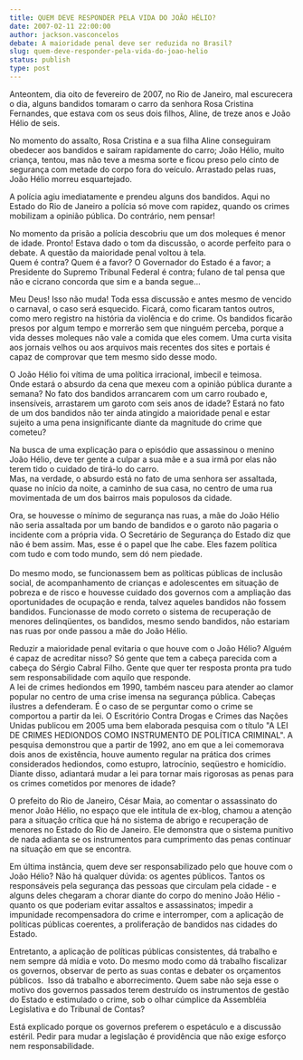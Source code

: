 ```yaml
---
title: QUEM DEVE RESPONDER PELA VIDA DO JOÃO HÉLIO? 
date: 2007-02-11 22:00:00
author: jackson.vasconcelos
debate: A maioridade penal deve ser reduzida no Brasil?
slug: quem-deve-responder-pela-vida-do-joao-helio
status: publish 
type: post
---
```


Anteontem, dia oito de fevereiro de 2007, no Rio de Janeiro, mal escurecera o dia, alguns bandidos tomaram o carro da senhora Rosa Cristina Fernandes, que estava com os seus dois filhos, Aline, de treze anos e João Hélio de seis. 


No momento do assalto, Rosa Cristina e a sua filha Aline conseguiram obedecer aos bandidos e saíram rapidamente do carro; João Hélio, muito criança, tentou, mas não teve a mesma sorte e ficou preso pelo cinto de segurança com metade do corpo fora do veículo. Arrastado pelas ruas, João Hélio morreu esquartejado.  


A polícia agiu imediatamente e prendeu alguns dos bandidos. Aqui no Estado do Rio de Janeiro a polícia só move com rapidez, quando os crimes mobilizam a opinião pública. Do contrário, nem pensar!  


No momento da prisão a polícia descobriu que um dos moleques é menor de idade. Pronto! Estava dado o tom da discussão, o acorde perfeito para o debate. A questão da maioridade penal voltou à tela.    
Quem é contra? Quem é a favor? O Governador do Estado é a favor; a Presidente do Supremo Tribunal Federal é contra; fulano de tal pensa que não e cicrano concorda que sim e a banda segue...


Meu Deus! Isso não muda! Toda essa discussão e antes mesmo de vencido o carnaval, o caso será esquecido. Ficará, como ficaram tantos outros, como mero registro na história da violência e do crime. Os bandidos ficarão presos por algum tempo e morrerão sem que ninguém perceba, porque a vida desses moleques não vale a comida que eles comem. Uma curta visita aos jornais velhos ou aos arquivos mais recentes dos sites e portais é capaz de comprovar que tem mesmo sido desse modo.


O João Hélio foi vítima de uma política irracional, imbecil e teimosa.   
Onde estará o absurdo da cena que mexeu com a opinião pública durante a semana? No fato dos bandidos arrancarem com um carro roubado e, insensíveis, arrastarem um garoto com seis anos de idade? Estará no fato de um dos bandidos não ter ainda atingido a maioridade penal e estar sujeito a uma pena insignificante diante da magnitude do crime que cometeu?


Na busca de uma explicação para o episódio que assassinou o menino João Hélio, deve ter gente a culpar a sua mãe e a sua irmã por elas não terem tido o cuidado de tirá-lo do carro.        
Mas, na verdade, o absurdo está no fato de uma senhora ser assaltada, quase no início da noite, a caminho de sua casa, no centro de uma rua movimentada de um dos bairros mais populosos da cidade. 


Ora, se houvesse o mínimo de segurança nas ruas, a mãe do João Hélio não seria assaltada por um bando de bandidos e o garoto não pagaria o incidente com a própria vida. O Secretário de Segurança do Estado diz que não é bem assim. Mas, esse é o papel que lhe cabe. Eles fazem política com tudo e com todo mundo, sem dó nem piedade.  
   
Do mesmo modo, se funcionassem bem as políticas públicas de inclusão social, de acompanhamento de crianças e adolescentes em situação de pobreza e de risco e houvesse cuidado dos governos com a ampliação das oportunidades de ocupação e renda, talvez aqueles bandidos não fossem bandidos. Funcionasse de modo correto o sistema de recuperação de menores delinqüentes, os bandidos, mesmo sendo bandidos, não estariam nas ruas por onde passou a mãe do João Hélio. 


Reduzir a maioridade penal evitaria o que houve com o João Hélio? Alguém é capaz de acreditar nisso? Só gente que tem a cabeça parecida com a cabeça do Sérgio Cabral Filho. Gente que quer ter resposta pronta pra tudo sem responsabilidade com aquilo que responde.    
A lei de crimes hediondos em 1990, também nasceu para atender ao clamor popular no centro de uma crise imensa na segurança pública. Cabeças ilustres a defenderam. É o caso de se perguntar como o crime se comportou a partir da lei. O Escritório Contra Drogas e Crimes das Nações Unidas publicou em 2005 uma bem elaborada pesquisa com o título "A LEI DE CRIMES HEDIONDOS COMO INSTRUMENTO DE POLÍTICA CRIMINAL". A pesquisa demonstrou que a partir de 1992, ano em que a lei comemorava dois anos de existência, houve aumento regular na prática dos crimes considerados hediondos, como estupro, latrocínio, seqüestro e homicídio.     
Diante disso, adiantará mudar a lei para tornar mais rigorosas as penas para os crimes cometidos por menores de idade? 


O prefeito do Rio de Janeiro, César Maia, ao comentar o assassinato do menor João Hélio, no espaço que ele intitula de ex-blog, chamou a atenção para a situação crítica que há no sistema de abrigo e recuperação de menores no Estado do Rio de Janeiro. Ele demonstra que o sistema punitivo de nada adianta se os instrumentos para cumprimento das penas continuar na situação em que se encontra. 


Em última instância, quem deve ser responsabilizado pelo que houve com o João Hélio? Não há qualquer dúvida: os agentes públicos. Tantos os responsáveis pela segurança das pessoas que circulam pela cidade - e alguns deles chegaram a chorar diante do corpo do menino João Hélio - quanto os que poderiam evitar assaltos e assassinatos; impedir a impunidade recompensadora do crime e interromper, com a aplicação de políticas públicas coerentes, a proliferação de bandidos nas cidades do Estado. 


Entretanto, a aplicação de políticas públicas consistentes, dá trabalho e nem sempre dá mídia e voto. Do mesmo modo como dá trabalho fiscalizar os governos, observar de perto as suas contas e debater os orçamentos públicos.  Isso dá trabalho e aborrecimento. Quem sabe não seja esse o motivo dos governos passados terem destruído os instrumentos de gestão do Estado e estimulado o crime, sob o olhar cúmplice da Assembléia Legislativa e do Tribunal de Contas? 


Está explicado porque os governos preferem o espetáculo e a discussão estéril. Pedir para mudar a legislação é providência que não exige esforço nem responsabilidade.   



